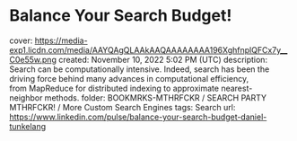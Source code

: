# Balance Your Search Budget!

cover: https://media-exp1.licdn.com/media/AAYQAgQLAAkAAQAAAAAAAA196XghfnplQFCx7y__C0e55w.png
created: November 10, 2022 5:02 PM (UTC)
description: Search can be computationally intensive. Indeed, search has been the driving force behind many advances in computational efficiency, from MapReduce for distributed indexing to approximate nearest-neighbor methods.
folder: BOOKMRKS-MTHRFCKR / SEARCH PARTY MTHRFCKR! / More Custom Search Engines
tags: Search
url: https://www.linkedin.com/pulse/balance-your-search-budget-daniel-tunkelang